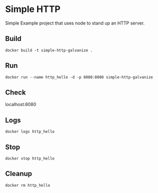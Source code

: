 # Simple HTTP

Simple Example project that uses node to stand up an HTTP server.

## Build

`docker build -t simple-http-galvanize .`

## Run

`docker run --name http_hello -d -p 8080:8080 simple-http-galvanize`

## Check

localhost:8080

## Logs

`docker logs http_hello`

## Stop

`docker stop http_hello`

## Cleanup

`docker rm http_hello`
